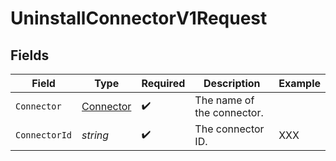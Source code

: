 # UninstallConnectorV1Request


## Fields

| Field                                             | Type                                              | Required                                          | Description                                       | Example                                           |
| ------------------------------------------------- | ------------------------------------------------- | ------------------------------------------------- | ------------------------------------------------- | ------------------------------------------------- |
| `Connector`                                       | [Connector](../../Models/Components/Connector.md) | :heavy_check_mark:                                | The name of the connector.                        |                                                   |
| `ConnectorId`                                     | *string*                                          | :heavy_check_mark:                                | The connector ID.                                 | XXX                                               |